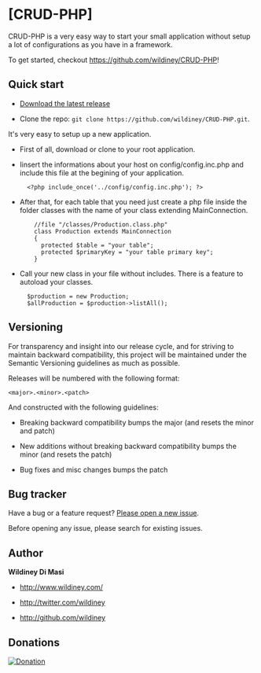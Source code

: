 # [CRUD-PHP] 

CRUD-PHP is a very easy way to start your small application without setup a lot of configurations as you have in a framework.

To get started, checkout https://github.com/wildiney/CRUD-PHP!


## Quick start

* [Download the latest release](https://github.com/wildiney/CRUD-PHP)

* Clone the repo: `git clone https://github.com/wildiney/CRUD-PHP.git`.


It's very easy to setup up a new application.

* First of all, download or clone to your root application.

* Iinsert the informations about your host on config/config.inc.php and include this file at the begining of your application.

  		<?php include_once('../config/config.inc.php'); ?>

* After that, for each table that you need just create a php file inside the folder classes with the name of your class extending MainConnection.
  
		  //file "/classes/Production.class.php"
		  class Production extends MainConnection
		  {
		  	protected $table = "your table";
			protected $primaryKey = "your table primary key";
		  }

* Call your new class in your file without includes. There is a feature to autoload your classes.


		$production = new Production;
		$allProduction = $production->listAll();



## Versioning

For transparency and insight into our release cycle, and for striving to maintain backward compatibility, this project will be maintained under the Semantic Versioning guidelines as much as possible.

Releases will be numbered with the following format:

`<major>.<minor>.<patch>`

And constructed with the following guidelines:

* Breaking backward compatibility bumps the major (and resets the minor and patch)

* New additions without breaking backward compatibility bumps the minor (and resets the patch)

* Bug fixes and misc changes bumps the patch



## Bug tracker

Have a bug or a feature request? [Please open a new issue](https://github.com/wildiney/CRUD-PHP/issues). 

Before opening any issue, please search for existing issues.



## Author

**Wildiney Di Masi**

+ http://www.wildiney.com/

+ http://twitter.com/wildiney

+ http://github.com/wildiney



## Donations

<a href="https://www.paypal.com/cgi-bin/webscr?cmd=_s-xclick&hosted_button_id=YJMGUJC4EJP3S"><img src="https://www.paypal.com/en_US/i/btn/btn_donateCC_LG.gif" alt="Donation" /></a>



